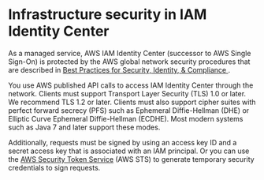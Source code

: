 # Infrastructure security in IAM Identity Center<a name="infrastructure-security"></a>

As a managed service, AWS IAM Identity Center \(successor to AWS Single Sign\-On\) is protected by the AWS global network security procedures that are described in  [Best Practices for Security, Identity, & Compliance ](https://aws.amazon.com/architecture/security-identity-compliance)\.

You use AWS published API calls to access IAM Identity Center through the network\. Clients must support Transport Layer Security \(TLS\) 1\.0 or later\. We recommend TLS 1\.2 or later\. Clients must also support cipher suites with perfect forward secrecy \(PFS\) such as Ephemeral Diffie\-Hellman \(DHE\) or Elliptic Curve Ephemeral Diffie\-Hellman \(ECDHE\)\. Most modern systems such as Java 7 and later support these modes\.

Additionally, requests must be signed by using an access key ID and a secret access key that is associated with an IAM principal\. Or you can use the [AWS Security Token Service](https://docs.aws.amazon.com/STS/latest/APIReference/Welcome.html) \(AWS STS\) to generate temporary security credentials to sign requests\.